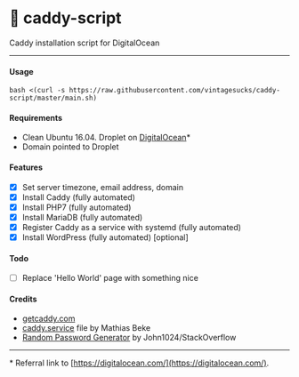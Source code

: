 # :whale: caddy-script
Caddy installation script for DigitalOcean

---

#### Usage

`bash <(curl -s https://raw.githubusercontent.com/vintagesucks/caddy-script/master/main.sh)`

#### Requirements

- Clean Ubuntu 16.04. Droplet on [DigitalOcean](https://m.do.co/c/5585c0623c5d)*
- Domain pointed to Droplet

#### Features
- [x] Set server timezone, email address, domain
- [x] Install Caddy (fully automated)
- [x] Install PHP7 (fully automated)
- [x] Install MariaDB (fully automated)
- [x] Register Caddy as a service with systemd (fully automated)
- [x] Install WordPress (fully automated) [optional]

#### Todo
- [ ] Replace 'Hello World' page with something nice

#### Credits

- [getcaddy.com](https://getcaddy.com/)
- [caddy.service](https://denbeke.be/blog/servers/running-caddy-server-as-a-service-with-systemd/) file by Mathias Beke
- [Random Password Generator](http://stackoverflow.com/a/26665585) by John1024/StackOverflow

---

\* Referral link to [https://digitalocean.com/](https://digitalocean.com/).
